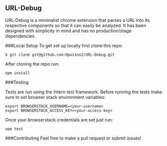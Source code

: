URL-Debug
---------

URL-Debug is a minimalist chrome extension that parses a URL into its respective components so that it can easily be analyzed.  It has been designed with simplicity in mind and has no production/stage dependencies.

###Local Setup
To get set up locally first clone this repo:

```
$ git clone git@github.com:Opus1no2/URL-Debug.git
```
After cloning the repo run:

```
npm install
```
###Testing

Tests are run using the Intern test framework.  Before running the tests make sure to set browser stack environment variables:

```
export BROWSERSTACK_USERNAME=<your-username>
export BROWSERSTACK_ACCESS_KEY=<your-access-key>
```
Once your browserstack credentials are set just run:

```
npm test
```

###Contributing
Feel free to make a pull request or submit issues!


